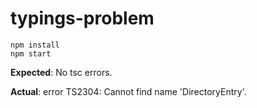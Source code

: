 # typings-problem

```
npm install
npm start
```

__Expected__: No tsc errors.

__Actual__: error TS2304: Cannot find name 'DirectoryEntry'.
